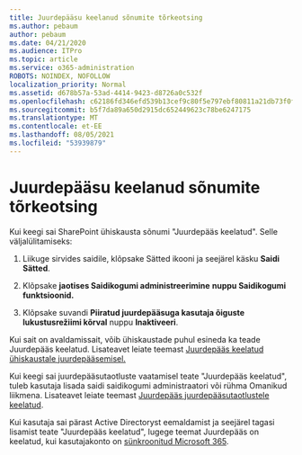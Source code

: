 ```yaml
---
title: Juurdepääsu keelanud sõnumite tõrkeotsing
ms.author: pebaum
author: pebaum
ms.date: 04/21/2020
ms.audience: ITPro
ms.topic: article
ms.service: o365-administration
ROBOTS: NOINDEX, NOFOLLOW
localization_priority: Normal
ms.assetid: d678b57a-53ad-4414-9423-d8726a0c532f
ms.openlocfilehash: c62186fd346efd539b13cef9c80f5e797ebf80811a21db73f0f07fd86c080d55
ms.sourcegitcommit: b5f7da89a650d2915dc652449623c78be6247175
ms.translationtype: MT
ms.contentlocale: et-EE
ms.lasthandoff: 08/05/2021
ms.locfileid: "53939879"
---
```

# <a name="troubleshoot-access-denied-messages"></a>Juurdepääsu keelanud sõnumite tõrkeotsing

Kui keegi sai SharePoint ühiskausta sõnumi "Juurdepääs keelatud". Selle väljalülitamiseks: 
  
1. Liikuge sirvides saidile, klõpsake Sätted ikooni ja seejärel käsku **Saidi Sätted**.
    
2. Klõpsake **jaotises Saidikogumi administreerimine** **nuppu Saidikogumi funktsioonid.**
    
3. Klõpsake suvandi **Piiratud juurdepääsuga kasutaja õiguste lukustusrežiimi kõrval** nuppu **Inaktiveeri**.
    
Kui sait on avaldamissait, võib ühiskaustade puhul esineda ka teade Juurdepääs keelatud. Lisateavet leiate teemast [Juurdepääs keelatud ühiskaustale juurdepääsemisel.](https://answers.microsoft.com/windows/forum/windows_7-files/access-denied-to-share-folder/79fae49d-cddf-4845-8ac8-c141884d85fb)
  
Kui keegi sai juurdepääsutaotluste vaatamisel teate "Juurdepääs keelatud", tuleb kasutaja lisada saidi saidikogumi administraatori või rühma Omanikud liikmena. Lisateavet leiate teemast [Juurdepääs juurdepääsutaotlustele keelatud](https://go.microsoft.com/fwlink/?linkid=2004220).
  
Kui kasutaja sai pärast Active Directoryst eemaldamist ja seejärel tagasi lisamist teate "Juurdepääs keelatud", lugege teemat Juurdepääs on keelatud, kui kasutajakonto on [sünkroonitud Microsoft 365](https://go.microsoft.com/fwlink/?linkid=2004318).
  

